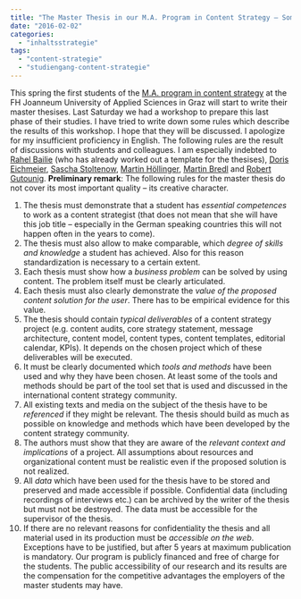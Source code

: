```yaml
---
title: "The Master Thesis in our M.A. Program in Content Strategy – Some Rules (Draft)"
date: "2016-02-02"
categories: 
  - "inhaltsstrategie"
tags: 
  - "content-strategie"
  - "studiengang-content-strategie"
---
```


This spring the first students of the [M.A. program in content strategy](https://www.fh-joanneum.at/cos "Studium Content-Strategie / Content Strategy |  FH JOANNEUM Gesellschaft mbH :: University of applied sciences") at the FH Joanneum University of Applied Sciences in Graz will start to write their master thesises. Last Saturday we had a workshop to prepare this last phase of their studies. I have tried to write down some rules which describe the results of this workshop. I hope that they will be discussed. I apologize for my insufficient proficiency in English. The following rules are the result of discussions with students and colleagues. I am especially indebted to [Rahel Bailie](https://twitter.com/rahelab "Rahel Anne Bailie (@rahelab) | Twitter") (who has already worked out a template for the thesises), [Doris Eichmeier](https://twitter.com/DorisEichmeier "DorisEichmeier (@DorisEichmeier) | Twitter"), [Sascha Stoltenow](https://twitter.com/bendlerblogger "Sascha Stoltenow (@BendlerBlogger) | Twitter"), [Martin Höllinger](https://twitter.com/hoellinger "hoellinger (@hoellinger) | Twitter"), [Martin Bredl](https://twitter.com/mbredl "Martin Bredl (@mbredl) | Twitter") and [Robert Gutounig](https://twitter.com/sextus_empirico "Robert Gutounig (@sextus_empirico) | Twitter"). **Preliminary remark**: The following rules for the master thesis do not cover its most important quality – its creative character.

1. The thesis must demonstrate that a student has _essential competences_ to work as a content strategist (that does not mean that she will have this job title – especially in the German speaking countries this will not happen often in the years to come).
2. The thesis must also allow to make comparable, which _degree of skills and knowledge_ a student has achieved. Also for this reason standardization is necessary to a certain extent.
3. Each thesis must show how a _business problem_ can be solved by using content. The problem itself must be clearly articulated.
4. Each thesis must also clearly demonstrate the _value of the proposed content solution for the user_. There has to be empirical evidence for this value.
5. The thesis should contain _typical deliverables_ of a content strategy project (e.g. content audits, core strategy statement, message architecture, content model, content types, content templates, editorial calendar, KPIs). It depends on the chosen project which of these deliverables will be executed.
6. It must be clearly documented which _tools and methods_ have been used and why they have been chosen. At least some of the tools and methods should be part of the tool set that is used and discussed in the international content strategy community.
7. All existing texts and media on the subject of the thesis have to be _referenced_ if they might be relevant. The thesis should build as much as possible on knowledge and methods which have been developed by the content strategy community.
8. The authors must show that they are aware of the _relevant context and implications_ of a project. All assumptions about resources and organizational content must be realistic even if the proposed solution is not realized.
9. All _data_ which have been used for the thesis have to be stored and preserved and made accessible if possible. Confidential data (including recordings of interviews etc.) can be archived by the writer of the thesis but must not be destroyed. The data must be accessible for the supervisor of the thesis.
10. If there are no relevant reasons for confidentiality the thesis and all material used in its production must be _accessible on the web_. Exceptions have to be justified, but after 5 years at maximum publication is mandatory. Our program is publicly financed and free of charge for the students. The public accessibility of our research and its results are the compensation for the competitive advantages the employers of the master students may have.
